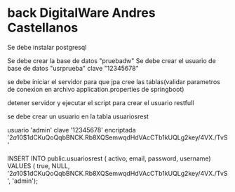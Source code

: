 # back DigitalWare Andres Castellanos

Se debe instalar postgresql

Se debe crear la base de datos "pruebadw"
Se debe crear el  usuario de base de datos
"usrprueba" clave "12345678"


se debe iniciar el servidor para que jpa cree las tablas(validar parametros de conexion en archivo application.properties de springboot)


detener servidor y ejecutar el script para crear el usuario restfull


se debe crear un usuario en la tabla usuariosrest

usuario 'admin'
clave '12345678'
encriptada  '$2a$10$1dCKuQoQqbBNCK.Rb8XQSemwqdHdVAcCTb1kUQLg2key/4VX./TvS'


INSERT INTO public.usuariosrest ( activo, email, password, username) VALUES ( true, NULL, '$2a$10$1dCKuQoQqbBNCK.Rb8XQSemwqdHdVAcCTb1kUQLg2key/4VX./TvS', 'admin');
